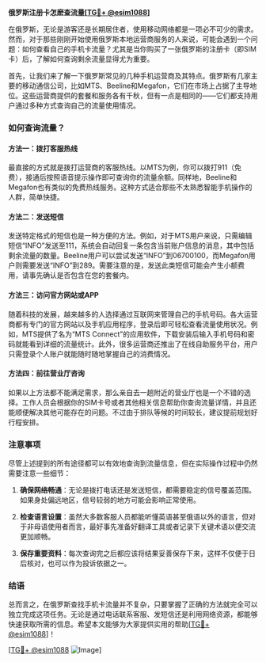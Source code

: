 **俄罗斯注册卡怎麽查流量[[TG💪+ @esim1088](https://t.me/s/esim1088)]**

在俄罗斯，无论是游客还是长期居住者，使用移动网络都是一项必不可少的需求。然而，对于那些刚刚开始使用俄罗斯本地运营商服务的人来说，可能会遇到一个问题：如何查看自己的手机卡流量？尤其是当你购买了一张俄罗斯的注册卡（即SIM卡）后，了解如何查询剩余流量显得尤为重要。

首先，让我们来了解一下俄罗斯常见的几种手机运营商及其特点。俄罗斯有几家主要的移动通信公司，比如MTS、Beeline和Megafon，它们在市场上占据了主导地位。这些运营商提供的套餐和服务各有千秋，但有一点是相同的——它们都支持用户通过多种方式查询自己的流量使用情况。

### 如何查询流量？

#### 方法一：拨打客服热线
最直接的方式就是拨打运营商的客服热线。以MTS为例，你可以拨打911（免费），接通后按照语音提示操作即可查询你的流量余额。同样地，Beeline和Megafon也有类似的免费热线服务。这种方式适合那些不太熟悉智能手机操作的人群，简单快捷。

#### 方法二：发送短信
发送特定格式的短信也是一种方便的方法。例如，对于MTS用户来说，只需编辑短信“INFO”发送至111，系统会自动回复一条包含当前账户信息的消息，其中包括剩余流量的数量。Beeline用户可以尝试发送“INFO”到06700100，而Megafon用户则需要发送“INFO”到289。需要注意的是，发送此类短信可能会产生小额费用，请事先确认是否包含在您的套餐内。

#### 方法三：访问官方网站或APP
随着科技的发展，越来越多的人选择通过互联网来管理自己的手机号码。各大运营商都有专门的官方网站以及手机应用程序，登录后即可轻松查看流量使用状况。例如，MTS提供了名为“MTS Connect”的应用软件，下载安装后输入手机号码和密码就能看到详细的流量统计。此外，很多运营商还推出了在线自助服务平台，用户只需登录个人账户就能随时随地掌握自己的消费情况。

#### 方法四：前往营业厅咨询
如果以上方法都不能满足需求，那么亲自去一趟附近的营业厅也是一个不错的选择。工作人员会根据你的SIM卡号或者其他相关信息帮助你查询流量详情，并且还能顺便解决其他可能存在的问题。不过由于排队等候的时间较长，建议提前规划好行程安排。

### 注意事项

尽管上述提到的所有途径都可以有效地查询到流量信息，但在实际操作过程中仍然需要注意一些细节：

1. **确保网络畅通**：无论是拨打电话还是发送短信，都需要稳定的信号覆盖范围。如果身处偏远地区，信号较弱的地方可能会影响正常使用。
   
2. **检查语言设置**：虽然大多数客服人员都能听懂英语甚至俄语以外的语言，但对于非母语使用者而言，最好事先准备好翻译工具或者记录下关键术语以便交流更加顺畅。

3. **保存重要资料**：每次查询完之后都应该将结果妥善保存下来，这样不仅便于日后核对，也可以作为投诉依据之一。

### 结语

总而言之，在俄罗斯查找手机卡流量并不复杂，只要掌握了正确的方法就完全可以独立完成这项任务。无论是通过电话联系客服、发短信还是利用网络资源，都能够快速获取所需的信息。希望本文能够为大家提供实用的帮助[[TG💪+ @esim1088](https://t.me/s/esim1088)]！

[[TG💪+ @esim1088](https://t.me/s/esim1088) ![Image](https://i.postimg.cc/4NQfJmqS/Snipaste-2025-05-13-00-14-12.png)]